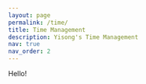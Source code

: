 ```yaml
---
layout: page
permalink: /time/
title: Time Management
description: Yisong's Time Management
nav: true
nav_order: 2
---
```


Hello!

